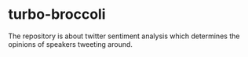 # turbo-broccoli
The repository is about twitter sentiment analysis which determines the opinions of speakers tweeting around.
